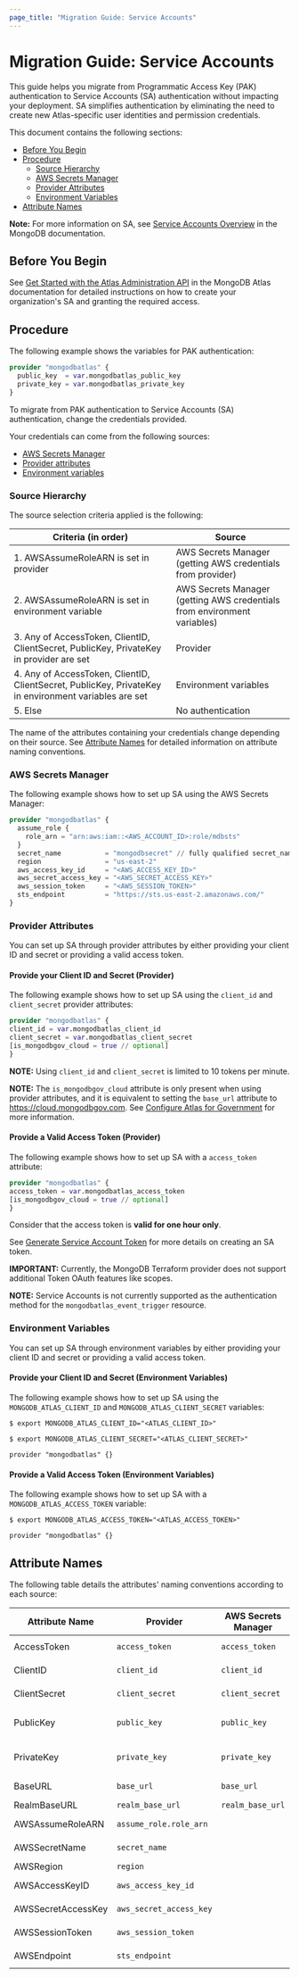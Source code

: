 ```yaml
---
page_title: "Migration Guide: Service Accounts"
---
```


# Migration Guide: Service Accounts

This guide helps you migrate from Programmatic Access Key (PAK) authentication to Service
Accounts (SA) authentication without impacting your deployment. SA simplifies
authentication by eliminating the need to create new Atlas-specific user identities and
permission credentials.

This document contains the following sections:

- [Before You Begin](#before-you-begin)
- [Procedure](#procedure)
  - [Source Hierarchy](#source-hierarchy)
  - [AWS Secrets Manager](#aws-secrets-manager)
  - [Provider Attributes](#provider-attributes)
  - [Environment Variables](#environment-variables)
- [Attribute Names](#attribute-names)

**Note:** For more information on SA, see [Service Accounts Overview](https://www.mongodb.com/docs/atlas/api/service-accounts-overview/) in the MongoDB documentation.

## Before You Begin

See [Get Started with the Atlas Administration API](https://www.mongodb.com/docs/atlas/configure-api-access/#grant-programmatic-access-to-an-organization) in the MongoDB Atlas documentation for detailed
instructions on how to create your organization's SA and granting the required access.

## Procedure

The following example shows the variables for PAK authentication:

```terraform
provider "mongodbatlas" {
  public_key  = var.mongodbatlas_public_key
  private_key = var.mongodbatlas_private_key
}
```

To migrate from PAK authentication to Service Accounts (SA) authentication, change the credentials provided.

Your credentials can come from the following sources:

- [AWS Secrets Manager](#aws-secrets-manager)
- [Provider attributes](#provider-attributes)
- [Environment variables](#environment-variables)

### Source Hierarchy

The source selection criteria applied is the following:

| Criteria (in order) | Source |
|---|---|
| 1. AWSAssumeRoleARN is set in provider | AWS Secrets Manager (getting AWS credentials from provider) |
| 2. AWSAssumeRoleARN is set in environment variable | AWS Secrets Manager (getting AWS credentials from environment variables) |
| 3. Any of AccessToken, ClientID, ClientSecret, PublicKey, PrivateKey in provider are set | Provider |
| 4. Any of AccessToken, ClientID, ClientSecret, PublicKey, PrivateKey in environment variables are set | Environment variables |
| 5. Else | No authentication |

The name of the attributes containing your credentials change depending on their source. See [Attribute Names](#attribute-names) for detailed information on attribute naming conventions.

### AWS Secrets Manager

The following example shows how to set up SA using the AWS Secrets Manager:

```terraform
provider "mongodbatlas" {
  assume_role {
    role_arn = "arn:aws:iam::<AWS_ACCOUNT_ID>:role/mdbsts"
  }
  secret_name           = "mongodbsecret" // fully qualified secret_name ARN also supported as input 
  region                = "us-east-2"
  aws_access_key_id     = "<AWS_ACCESS_KEY_ID>"
  aws_secret_access_key = "<AWS_SECRET_ACCESS_KEY>"
  aws_session_token     = "<AWS_SESSION_TOKEN>"
  sts_endpoint          = "https://sts.us-east-2.amazonaws.com/"
}
```

### Provider Attributes

You can set up SA through provider attributes by either providing your client ID and secret or
providing a valid access token.

#### Provide your Client ID and Secret (Provider)

The following example shows how to set up SA using the `client_id` and `client_secret` provider attributes:

```terraform
provider "mongodbatlas" {
client_id = var.mongodbatlas_client_id
client_secret = var.mongodbatlas_client_secret
[is_mongodbgov_cloud = true // optional]
}
```

**NOTE:** Using `client_id` and `client_secret` is limited to 10 tokens per minute.

**NOTE:** The ``is_mongodbgov_cloud`` attribute is only present when using provider attributes, and
it is equivalent to setting the ``base_url`` attribute to <https://cloud.mongodbgov.com>. See
[Configure Atlas for Government](https://registry.terraform.io/providers/mongodb/mongodbatlas/latest/docs#configure-mongodb-atlas-for-government) for more information.

#### Provide a Valid Access Token (Provider)

The following example shows how to set up SA with a ``access_token`` attribute:

```terraform
provider "mongodbatlas" { 
access_token = var.mongodbatlas_access_token
[is_mongodbgov_cloud = true // optional]
}
```

Consider that the access token is **valid for one hour only**.

See [Generate Service Account Token](https://www.mongodb.com/docs/atlas/api/service-accounts/generate-oauth2-token/#std-label-generate-oauth2-token-atlas) for more details on creating an SA token.

**IMPORTANT:**  Currently, the MongoDB Terraform provider does not support additional Token OAuth features like scopes.

**NOTE:** Service Accounts is not currently supported as the authentication method for the ``mongodbatlas_event_trigger`` resource.

### Environment Variables

You can set up SA through environment variables by either providing your client ID and secret or
providing a valid access token.

#### Provide your Client ID and Secret (Environment Variables)

The following example shows how to set up SA using the ``MONGODB_ATLAS_CLIENT_ID`` and
``MONGODB_ATLAS_CLIENT_SECRET`` variables:

```shell
$ export MONGODB_ATLAS_CLIENT_ID="<ATLAS_CLIENT_ID>"

$ export MONGODB_ATLAS_CLIENT_SECRET="<ATLAS_CLIENT_SECRET>"

provider "mongodbatlas" {}
```

#### Provide a Valid Access Token (Environment Variables)

The following example shows how to set up SA with a ``MONGODB_ATLAS_ACCESS_TOKEN`` variable:

```shell
$ export MONGODB_ATLAS_ACCESS_TOKEN="<ATLAS_ACCESS_TOKEN>" 

provider "mongodbatlas" {}
```

## Attribute Names

The following table details the attributes' naming conventions according to each source:

| Attribute Name | Provider | AWS Secrets Manager | Environment variable (checked in order) |
|---|---|---|---|
| AccessToken | `access_token` | `access_token` | `MONGODB_ATLAS_ACCESS_TOKEN`, `MCLI_ACCESS_TOKEN` |
| ClientID | `client_id` | `client_id` | `MONGODB_ATLAS_CLIENT_ID`, `MCLI_CLIENT_ID` |
| ClientSecret | `client_secret` | `client_secret` | `MONGODB_ATLAS_CLIENT_SECRET`, `MCLI_CLIENT_SECRET` |
| PublicKey | `public_key` | `public_key` | `MONGODB_ATLAS_PUBLIC_API_KEY`, `MONGODB_ATLAS_PUBLIC_KEY`, `MCLI_PUBLIC_API_KEY` |
| PrivateKey | `private_key` | `private_key` | `MONGODB_ATLAS_PRIVATE_API_KEY`, `MONGODB_ATLAS_PRIVATE_KEY`, `MCLI_PRIVATE_API_KEY` |
| BaseURL | `base_url` | `base_url` | `MONGODB_ATLAS_BASE_URL`, `MCLI_OPS_MANAGER_URL` |
| RealmBaseURL | `realm_base_url` | `realm_base_url` | `MONGODB_REALM_BASE_URL` |
| AWSAssumeRoleARN | `assume_role.role_arn` |  | `ASSUME_ROLE_ARN`, `TF_VAR_ASSUME_ROLE_ARN` |
| AWSSecretName | `secret_name` |  | `SECRET_NAME`, `TF_VAR_SECRET_NAME` |
| AWSRegion | `region` |  | `AWS_REGION`, `TF_VAR_AWS_REGION` |
| AWSAccessKeyID | `aws_access_key_id` |  | `AWS_ACCESS_KEY_ID`, `TF_VAR_AWS_ACCESS_KEY_ID` |
| AWSSecretAccessKey | `aws_secret_access_key` |  | `AWS_SECRET_ACCESS_KEY`, `TF_VAR_AWS_SECRET_ACCESS_KEY` |
| AWSSessionToken | `aws_session_token` |  | `AWS_SESSION_TOKEN`, `TF_VAR_AWS_SESSION_TOKEN` |
| AWSEndpoint | `sts_endpoint` |  | `STS_ENDPOINT`, `TF_VAR_STS_ENDPOINT` |

